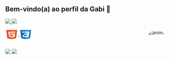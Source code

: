 ## Bem-vindo(a) ao perfil da  Gabi 🤧

 <div>
   <a href="https://github.com/Gabii-Oliveira">
   <img height="180em" src="https://github-readme-stats.vercel.app/api?username=Gabii-Oliveira&show_icons=true&theme=tokyonight&include_all_commits=true&count_private=true"/>
   <img height="180em" src="https://github-readme-stats.vercel.app/api/top-langs/?username=Gabii-Oliveira&layout=compact&langs_count=6&theme=tokyonight"/>

</div>
<div style="display: inline_block"><br>
  <img align="center" alt="HTML" height="30" width="40" src="https://raw.githubusercontent.com/devicons/devicon/master/icons/html5/html5-original.svg">
  <img align="center" alt="CSS" height="30" width="40" src="https://raw.githubusercontent.com/devicons/devicon/master/icons/css3/css3-original.svg">
 
 <img align="right" alt="anime" height="150" style="border-radius:50px;" src="https://i.pinimg.com/originals/26/1f/db/261fdbdd9daff46c9771c09e8592d6e2.gif">
 
</div>
 
 <br>
 
<div> 
  
 <a href="https://www.instagram.com/gabrieli.0/" target="_blank"><img src="https://img.shields.io/badge/-Instagram-%23E4405F?style=for-the-badge&logo=instagram&logoColor=white" target="_blank"></a>
 <a href="https://discord.com/invite/7TYxs5SbBF" target="_blank"><img src="https://img.shields.io/badge/Discord-7289DA?style=for-the-badge&logo=discord&logoColor=white" target="_blank"></a> 

 
<!--   ![Snake animation](https://github.com/Gabii-Oliveira/Gabii-Oliveira/blob/output/github-contribution-grid-snake.svg) -->

</div>
